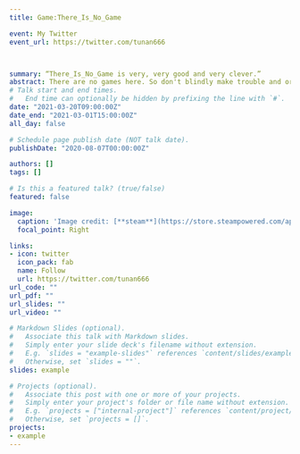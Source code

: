 ```yaml
---
title: Game:There_Is_No_Game

event: My Twitter
event_url: https://twitter.com/tunan666



summary: “There_Is_No_Game is very, very good and very clever.”
abstract: There are no games here. So don't blindly make trouble and order things everywhere. You don't want to be kicked out of our video game world, do you? Of course not!
# Talk start and end times.
#   End time can optionally be hidden by prefixing the line with `#`.
date: "2021-03-20T09:00:00Z"
date_end: "2021-03-01T15:00:00Z"
all_day: false

# Schedule page publish date (NOT talk date).
publishDate: "2020-08-07T00:00:00Z"

authors: []
tags: []

# Is this a featured talk? (true/false)
featured: false

image:
  caption: 'Image credit: [**steam**](https://store.steampowered.com/app/1240210/There_Is_No_Game_Wrong_Dimension/)'
  focal_point: Right

links:
- icon: twitter
  icon_pack: fab
  name: Follow
  url: https://twitter.com/tunan666
url_code: ""
url_pdf: ""
url_slides: ""
url_video: ""

# Markdown Slides (optional).
#   Associate this talk with Markdown slides.
#   Simply enter your slide deck's filename without extension.
#   E.g. `slides = "example-slides"` references `content/slides/example-slides.md`.
#   Otherwise, set `slides = ""`.
slides: example

# Projects (optional).
#   Associate this post with one or more of your projects.
#   Simply enter your project's folder or file name without extension.
#   E.g. `projects = ["internal-project"]` references `content/project/deep-learning/index.md`.
#   Otherwise, set `projects = []`.
projects:
- example
---
```


